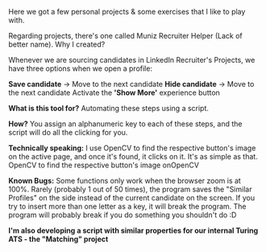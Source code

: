 Here we got a few personal projects & some exercises that I like to play with.

Regarding projects, there's one called Muniz Recruiter Helper (Lack of better name). Why I created?

Whenever we are sourcing candidates in LinkedIn Recruiter's Projects, we have three options when we open a profile:

**Save candidate** -> Move to the next candidate
**Hide candidate** -> Move to the next candidate
Activate the **'Show More'** experience button

**What is this tool for?**
Automating these steps using a script.

**How?**
You assign an alphanumeric key to each of these steps, and the script will do all the clicking for you.

**Technically speaking:**
I use OpenCV to find the respective button's image on the active page, and once it's found, it clicks on it. It's as simple as that. OpenCV to find the respective button's image onOpenCV

**Known Bugs:**
Some functions only work when the browser zoom is at 100%.
Rarely (probably 1 out of 50 times), the program saves the "Similar Profiles" on the side instead of the current candidate on the screen.
If you try to insert more than one letter as a key, it will break the program.
The program will probably break if you do something you shouldn't do :D


**I'm also developing a script with similar properties for our internal Turing ATS - the "Matching" project**

